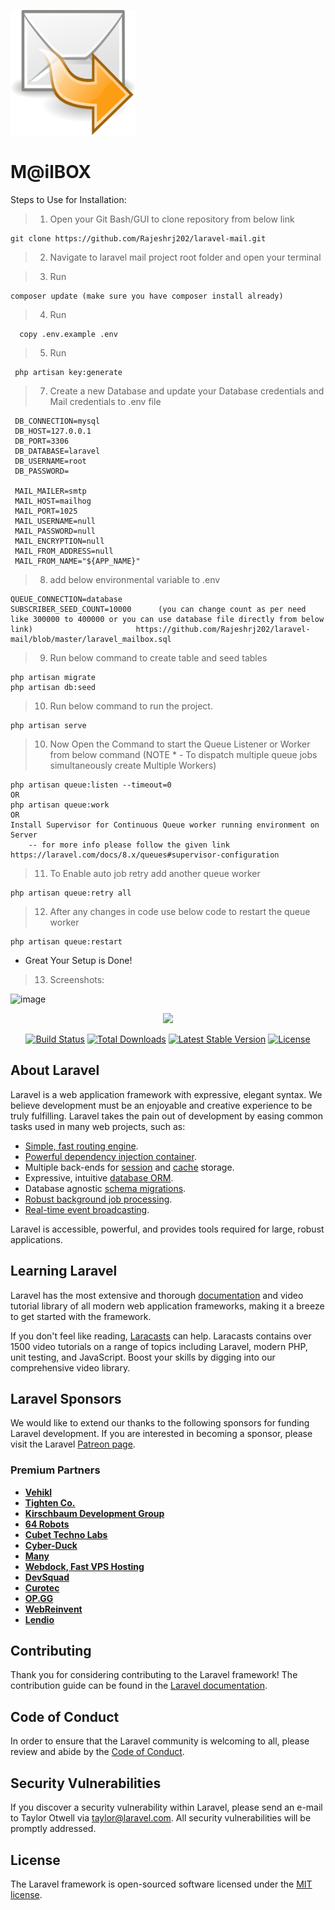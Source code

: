 

<img src="https://raw.githubusercontent.com/Rajeshrj202/Excel-import/master/logo.png" style="width:200px;Height:200px;"> <h1>M@ilBOX</h1>

Steps to Use for Installation:

> 1. Open your Git Bash/GUI to clone repository from below link
        
    git clone https://github.com/Rajeshrj202/laravel-mail.git

> 2. Navigate to laravel mail project root folder and open your terminal 

> 3. Run 
      
    composer update (make sure you have composer install already)

> 4. Run 
      
      copy .env.example .env

> 5. Run 
        
     php artisan key:generate

> 7. Create a new Database and update your Database credentials and Mail credentials to .env file
    
     DB_CONNECTION=mysql
     DB_HOST=127.0.0.1
     DB_PORT=3306
     DB_DATABASE=laravel
     DB_USERNAME=root
     DB_PASSWORD=

     MAIL_MAILER=smtp
     MAIL_HOST=mailhog
     MAIL_PORT=1025
     MAIL_USERNAME=null
     MAIL_PASSWORD=null
     MAIL_ENCRYPTION=null
     MAIL_FROM_ADDRESS=null
     MAIL_FROM_NAME="${APP_NAME}" 

 > 8. add below environmental variable to .env

    QUEUE_CONNECTION=database
    SUBSCRIBER_SEED_COUNT=10000      (you can change count as per need like 300000 to 400000 or you can use database file directly from below link)                       https://github.com/Rajeshrj202/laravel-mail/blob/master/laravel_mailbox.sql

> 9. Run  below command to create table and seed tables
     
    php artisan migrate
    php artisan db:seed
    
> 10. Run below command to run the project.
     
    php artisan serve

> 10. Now Open the Command to start the Queue Listener or Worker from below command  (NOTE * - To dispatch multiple queue jobs simultaneously create Multiple Workers)
    
    php artisan queue:listen --timeout=0
    OR
    php artisan queue:work
    OR 
    Install Supervisor for Continuous Queue worker running environment on Server
        -- for more info please follow the given link https://laravel.com/docs/8.x/queues#supervisor-configuration


> 11. To Enable auto job retry add another queue worker
      
    php artisan queue:retry all

> 12. After any changes in code use below code to restart the queue worker
    
    php artisan queue:restart


   - Great Your Setup is Done!


 > 13. Screenshots:
    
   ![image](https://user-images.githubusercontent.com/54094045/208312191-b2f62aba-c74a-4474-9d52-f0c59ce39933.png)

        


     


<p align="center"><a href="https://laravel.com" target="_blank"><img src="https://raw.githubusercontent.com/laravel/art/master/logo-lockup/5%20SVG/2%20CMYK/1%20Full%20Color/laravel-logolockup-cmyk-red.svg" width="400"></a></p>

<p align="center">
<a href="https://travis-ci.org/laravel/framework"><img src="https://travis-ci.org/laravel/framework.svg" alt="Build Status"></a>
<a href="https://packagist.org/packages/laravel/framework"><img src="https://img.shields.io/packagist/dt/laravel/framework" alt="Total Downloads"></a>
<a href="https://packagist.org/packages/laravel/framework"><img src="https://img.shields.io/packagist/v/laravel/framework" alt="Latest Stable Version"></a>
<a href="https://packagist.org/packages/laravel/framework"><img src="https://img.shields.io/packagist/l/laravel/framework" alt="License"></a>
</p>

## About Laravel

Laravel is a web application framework with expressive, elegant syntax. We believe development must be an enjoyable and creative experience to be truly fulfilling. Laravel takes the pain out of development by easing common tasks used in many web projects, such as:

- [Simple, fast routing engine](https://laravel.com/docs/routing).
- [Powerful dependency injection container](https://laravel.com/docs/container).
- Multiple back-ends for [session](https://laravel.com/docs/session) and [cache](https://laravel.com/docs/cache) storage.
- Expressive, intuitive [database ORM](https://laravel.com/docs/eloquent).
- Database agnostic [schema migrations](https://laravel.com/docs/migrations).
- [Robust background job processing](https://laravel.com/docs/queues).
- [Real-time event broadcasting](https://laravel.com/docs/broadcasting).

Laravel is accessible, powerful, and provides tools required for large, robust applications.

## Learning Laravel

Laravel has the most extensive and thorough [documentation](https://laravel.com/docs) and video tutorial library of all modern web application frameworks, making it a breeze to get started with the framework.

If you don't feel like reading, [Laracasts](https://laracasts.com) can help. Laracasts contains over 1500 video tutorials on a range of topics including Laravel, modern PHP, unit testing, and JavaScript. Boost your skills by digging into our comprehensive video library.

## Laravel Sponsors

We would like to extend our thanks to the following sponsors for funding Laravel development. If you are interested in becoming a sponsor, please visit the Laravel [Patreon page](https://patreon.com/taylorotwell).

### Premium Partners

- **[Vehikl](https://vehikl.com/)**
- **[Tighten Co.](https://tighten.co)**
- **[Kirschbaum Development Group](https://kirschbaumdevelopment.com)**
- **[64 Robots](https://64robots.com)**
- **[Cubet Techno Labs](https://cubettech.com)**
- **[Cyber-Duck](https://cyber-duck.co.uk)**
- **[Many](https://www.many.co.uk)**
- **[Webdock, Fast VPS Hosting](https://www.webdock.io/en)**
- **[DevSquad](https://devsquad.com)**
- **[Curotec](https://www.curotec.com/services/technologies/laravel/)**
- **[OP.GG](https://op.gg)**
- **[WebReinvent](https://webreinvent.com/?utm_source=laravel&utm_medium=github&utm_campaign=patreon-sponsors)**
- **[Lendio](https://lendio.com)**

## Contributing

Thank you for considering contributing to the Laravel framework! The contribution guide can be found in the [Laravel documentation](https://laravel.com/docs/contributions).

## Code of Conduct

In order to ensure that the Laravel community is welcoming to all, please review and abide by the [Code of Conduct](https://laravel.com/docs/contributions#code-of-conduct).

## Security Vulnerabilities

If you discover a security vulnerability within Laravel, please send an e-mail to Taylor Otwell via [taylor@laravel.com](mailto:taylor@laravel.com). All security vulnerabilities will be promptly addressed.

## License

The Laravel framework is open-sourced software licensed under the [MIT license](https://opensource.org/licenses/MIT).
